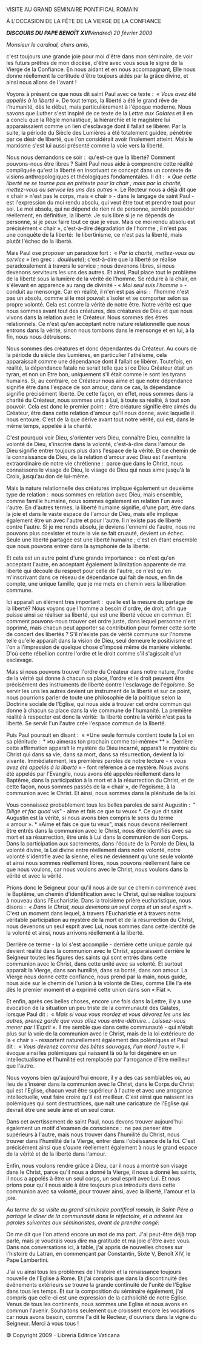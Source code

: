 VISITE AU GRAND SÉMINAIRE PONTIFICAL ROMAIN

À L'OCCASION DE LA FÊTE DE LA VIERGE DE LA CONFIANCE

***DISCOURS DU PAPE BENOÎT XVI****Vendredi 20 février 2009*

*Monsieur le cardinal, chers amis,*

c'est toujours une grande joie pour moi d'être dans mon séminaire, de voir les futurs prêtres de mon diocèse, d'être avec vous sous le signe de la Vierge de la Confiance. En nous aidant et en nous accompagnant, Elle nous donne réellement la certitude d'être toujours aidés par la grâce divine, et ainsi nous allons de l'avant !

Voyons à présent ce que nous dit saint Paul avec ce texte :  « *Vous avez été appelés à la liberté* ». De tout temps, la liberté a été le grand rêve de l'humanité, dès le début, mais particulièrement à l'époque moderne. Nous savons que Luther s'est inspiré de ce texte de la *Lettre aux Galates* et il en a conclu que la Règle monastique, la hiérarchie et le magistère lui apparaissaient comme un lien d'esclavage dont il fallait se libérer. Par la suite, la période du Siècle des Lumières a été totalement guidée, pénétrée par ce désir de liberté, que l'on considérait avoir finalement atteint. Mais le marxisme s'est lui aussi présenté comme la voie vers la liberté.

Nous nous demandons ce soir :  qu'est-ce que la liberté? Comment pouvons-nous être libres ? Saint Paul nous aide à comprendre cette réalité compliquée qu'est la liberté en inscrivant ce concept dans un contexte de visions anthropologiques et théologiques fondamentales. Il dit :  « *Que cette liberté ne se tourne pas en prétexte pour la chair ; mais par la charité, mettez-vous au service les uns des autres* ». Le Recteur nous a déjà dit que « chair » n'est pas le corps, mais « chair » - dans le langage de saint Paul - est l'expression du moi rendu absolu, qui veut être tout et prendre tout pour soi. Le moi absolu, qui ne dépend de rien ni de personne, semble posséder réellement, en définitive, la liberté. Je suis libre si je ne dépends de personne, si je peux faire tout ce que je veux. Mais ce moi rendu absolu est précisément « chair », c'est-à-dire dégradation de l'homme ; il n'est pas une conquête de la liberté:  le libertinisme, ce n'est pas la liberté, mais plutôt l'échec de la liberté.

Mais Paul ose proposer un paradoxe fort :  « *Par la charité, mettez-vous au service* » (en grec :  *douléuete*); c'est-à-dire que la liberté se réalise paradoxalement à travers le service ; nous devenons libres, si nous devenons serviteurs les uns des autres. Et ainsi, Paul place tout le problème de la liberté sous la lumière de la vérité de l'homme. Se réduire à la chair, en s'élevant en apparence au rang de divinité - « *Moi seul suis l'homme* » - conduit au mensonge. Car en réalité, il n'en est pas ainsi :  l'homme n'est pas un absolu, comme si le moi pouvait s'isoler et se comporter selon sa propre volonté. Cela est contre la vérité de notre être. Notre vérité est que nous sommes avant tout des créatures, des créatures de Dieu et que nous vivons dans la relation avec le Créateur. Nous sommes des êtres relationnels. Ce n'est qu'en acceptant notre nature relationnelle que nous entrons dans la vérité, sinon nous tombons dans le mensonge et en lui, à la fin, nous nous détruisons.

Nous sommes des créatures et donc dépendantes du Créateur. Au cours de la période du siècle des Lumières, en particulier l'athéisme, cela apparaissait comme une dépendance dont il fallait se libérer. Toutefois, en réalité, la dépendance fatale ne serait telle que si ce Dieu Créateur était un tyran, et non un Etre bon, uniquement s'il était comme le sont les tyrans humains. Si, au contraire, ce Créateur nous aime et que notre dépendance signifie être dans l'espace de son amour, dans ce cas, la dépendance signifie précisément liberté. De cette façon, en effet, nous sommes dans la charité du Créateur, nous sommes unis à Lui, à toute sa réalité, à tout son pouvoir. Cela est donc le premier point :  être créature signifie être aimés du Créateur, être dans cette relation d'amour qu'Il nous donne, avec laquelle il nous entoure. C'est de là que dérive avant tout notre vérité, qui est, dans le même temps, appelée à la charité.

C'est pourquoi voir Dieu, s'orienter vers Dieu, connaître Dieu, connaître la volonté de Dieu, s'inscrire dans la volonté, c'est-à-dire dans l'amour de Dieu signifie entrer toujours plus dans l'espace de la vérité. Et ce chemin de la connaissance de Dieu, de la relation d'amour avec Dieu est l'aventure extraordinaire de notre vie chrétienne :  parce que dans le Christ, nous connaissons le visage de Dieu, le visage de Dieu qui nous aime jusqu'à la Croix, jusqu'au don de lui-même.

Mais la nature relationnelle des créatures implique également un deuxième type de relation :  nous sommes en relation avec Dieu, mais ensemble, comme famille humaine, nous sommes également en relation l'un avec l'autre. En d'autres termes, la liberté humaine signifie, d'une part, être dans la joie et dans le vaste espace de l'amour de Dieu, mais elle implique également être un avec l'autre et pour l'autre. Il n'existe pas de liberté contre l'autre. Si je me rends absolu, je deviens l'ennemi de l'autre, nous ne pouvons plus coexister et toute la vie se fait cruauté, devient un échec. Seule une liberté partagée est une liberté humaine ; c'est en étant ensemble que nous pouvons entrer dans la symphonie de la liberté.

Et cela est un autre point d'une grande importance :  ce n'est qu'en acceptant l'autre, en acceptant également la limitation apparente de ma liberté qui découle du respect pour celle de l'autre, ce n'est qu'en m'inscrivant dans ce réseau de dépendance qui fait de nous, en fin de compte, une unique famille, que je me mets en chemin vers la libération commune.

Ici apparaît un élément très important :  quelle est la mesure du partage de la liberté? Nous voyons que l'homme a besoin d'ordre, de droit, afin que puisse ainsi se réaliser sa liberté, qui est une liberté vécue en commun. Et comment pouvons-nous trouver cet ordre juste, dans lequel personne n'est opprimé, mais chacun peut apporter sa contribution pour former cette sorte de concert des libertés ? S'il n'existe pas de vérité commune sur l'homme telle qu'elle apparaît dans la vision de Dieu, seul demeure le positivisme et l'on a l'impression de quelque chose d'imposé même de manière violente. D'où cette rébellion contre l'ordre et le droit comme s'il s'agissait d'un esclavage.

Mais si nous pouvons trouver l'ordre du Créateur dans notre nature, l'ordre de la vérité qui donne à chacun sa place, l'ordre et le droit peuvent être précisément des instruments de liberté contre l'esclavage de l'égoïsme. Se servir les uns les autres devient un instrument de la liberté et sur ce point, nous pourrions parler de toute une philosophie de la politique selon la Doctrine sociale de l'Eglise, qui nous aide à trouver cet ordre commun qui donne à chacun sa place dans la vie commune de l'humanité. La première réalité à respecter est donc la vérité:  la liberté contre la vérité n'est pas la liberté. Se servir l'un l'autre crée l'espace commun de la liberté.

Puis Paul poursuit en disant :  « *Une seule formule contient toute la Loi en sa plénitude :  * »tu aimeras ton prochain comme toi-même« ** ». Derrière cette affirmation apparaît le mystère du Dieu incarné, apparaît le mystère du Christ qui dans sa vie, dans sa mort, dans sa résurrection, devient la loi vivante. Immédiatement, les premières paroles de notre lecture - « *vous avez été appelés à la liberté* » - font référence à ce mystère. Nous avons été appelés par l'Evangile, nous avons été appelés réellement dans le Baptême, dans la participation à la mort et à la résurrection du Christ, et de cette façon, nous sommes passés de la « chair », de l'égoïsme, à la communion avec le Christ. Et ainsi, nous sommes dans la plénitude de la loi.

Vous connaissez probablement tous les belles paroles de saint Augustin :  " *Dilige et fac quod vis" -* aime et fais ce que tu veux« *. Ce que dit saint Augustin est la vérité, si nous avons bien compris le sens du terme « amour ». * »Aime et fais ce que tu veux", mais nous devons réellement être entrés dans la communion avec le Christ, nous être identifiés avec sa mort et sa résurrection, être unis à Lui dans la communion de son Corps. Dans la participation aux sacrements, dans l'écoute de la Parole de Dieu, la volonté divine, la Loi divine entre réellement dans notre volonté, notre volonté s'identifie avec la sienne, elles ne deviennent qu'une seule volonté et ainsi nous sommes réellement libres, nous pouvons réellement faire ce que nous voulons, car nous voulons avec le Christ, nous voulons dans la vérité et avec la vérité.

Prions donc le Seigneur pour qu'il nous aide sur ce chemin commencé avec le Baptême, un chemin d'identification avec le Christ, qui se réalise toujours à nouveau dans l'Eucharistie. Dans la troisième prière eucharistique, nous disons :  « *Dans le Christ, nous devenons un seul corps et un seul esprit* ». C'est un moment dans lequel, à travers l'Eucharistie et à travers notre véritable participation au mystère de la mort et de la résurrection du Christ, nous devenons un seul esprit avec Lui, nous sommes dans cette identité de la volonté et ainsi, nous arrivons réellement à la liberté.

Derrière ce terme - la loi s'est accomplie - derrière cette unique parole qui devient réalité dans la communion avec le Christ, apparaissent derrière le Seigneur toutes les figures des saints qui sont entrés dans cette communion avec le Christ, dans cette unité avec sa volonté. Et surtout apparaît la Vierge, dans son humilité, dans sa bonté, dans son amour. La Vierge nous donne cette confiance, nous prend par la main, nous guide, nous aide sur le chemin de l'union à la volonté de Dieu, comme Elle l'a été dès le premier moment et a exprimé cette union dans son « Fiat ».

Et enfin, après ces belles choses, encore une fois dans la Lettre, il y a une évocation de la situation un peu triste de la communauté des Galates, lorsque Paul dit :  « *Mais si vous vous mordez et vous dévorez les uns les autres, prenez garde que vous allez vous entre-détruire... Laissez-vous mener par l'Esprit* ». Il me semble que dans cette communauté - qui n'était plus sur la voie de la communion avec le Christ, mais de la loi extérieure de la « chair » - ressortent naturellement également des polémiques et Paul dit :  « *Vous devenez comme des bêtes sauvages, l'un mord l'autre* ». Il évoque ainsi les polémiques qui naissent là où la foi dégénère en un intellectualisme et l'humilité est remplacée par l'arrogance d'être meilleur que l'autre.

Nous voyons bien qu'aujourd'hui encore, il y a des cas semblables où, au lieu de s'insérer dans la communion avec le Christ, dans le Corps du Christ qui est l'Eglise, chacun veut être supérieur à l'autre et avec une arrogance intellectuelle, veut faire croire qu'il est meilleur. C'est ainsi que naissent les polémiques qui sont destructrices, que naît une caricature de l'Eglise qui devrait être une seule âme et un seul cœur.

Dans cet avertissement de saint Paul, nous devons trouver aujourd'hui également un motif d'examen de conscience :  ne pas penser être supérieurs à l'autre, mais nous trouver dans l'humilité du Christ, nous trouver dans l'humilité de la Vierge, entrer dans l'obéissance de la foi. C'est précisément ainsi que s'ouvre réellement également à nous le grand espace de la vérité et de la liberté dans l'amour.

Enfin, nous voulons rendre grâce à Dieu, car il nous a montré son visage dans le Christ, parce qu'il nous a donné la Vierge, il nous a donné les saints, il nous a appelés à être un seul corps, un seul esprit avec Lui. Et nous prions pour qu'il nous aide à être toujours plus introduits dans cette communion avec sa volonté, pour trouver ainsi, avec la liberté, l'amour et la joie.

*Au terme de sa visite au grand séminaire pontifical romain, le Saint-Père a partagé le dîner de la communauté dans le réfectoire, et a adressé les paroles suivantes aux séminaristes, avant de prendre congé:*

On me dit que l'on attend encore un mot de ma part. J'ai peut-être déjà trop parlé, mais je voudrais vous dire ma gratitude et ma joie d'être avec vous. Dans nos conversations ici, à table, j'ai appris de nouvelles choses sur l'histoire du Latran, en commençant par Constantin, Sixte V, Benoît XIV, le Pape Lambertini.

J'ai vu ainsi tous les problèmes de l'histoire et la renaissance toujours nouvelle de l'Eglise à Rome. Et j'ai compris que dans la discontinuité des événements extérieurs se trouve la grande continuité de l'unité de l'Eglise dans tous les temps. Et sur la composition du séminaire également, j'ai compris que celle-ci est une expression de la catholicité de notre Eglise. Venus de tous les continents, nous sommes une Eglise et nous avons en commun l'avenir. Souhaitons seulement que croissent encore les vocations car nous avons besoin, comme l'a dit le Recteur, d'ouvriers dans la vigne du Seigneur. Merci à vous tous !

© Copyright 2009 - Libreria Editrice Vaticana